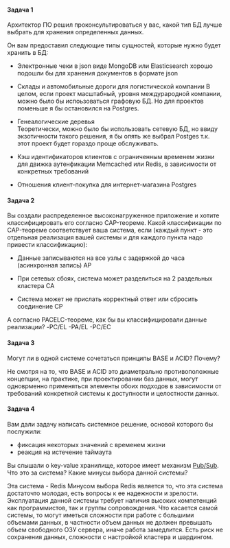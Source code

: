 #### Задача 1
Архитектор ПО решил проконсультироваться у вас, какой тип БД 
лучше выбрать для хранения определенных данных.

Он вам предоставил следующие типы сущностей, которые нужно будет хранить в БД:

- Электронные чеки в json виде
MongoDB или Elasticsearch хорошо подошли бы для хранения документов в формате json

- Склады и автомобильные дороги для логистической компании
В целом, если проект масштабный, уровня междурародной компании, можно было бы испоьзоваться графовую БД. Но для проектов поменьше я бы остановился на Postgres.

- Генеалогические деревья  
Теоретически, можно было бы использовать сетевую БД, но ввиду экзотичности такого решения, я бы опять же выбрал Postges т.к. этот проект будет гораздо проще обслуживать.

- Кэш идентификаторов клиентов с ограниченным временем жизни для движка аутенфикации
Memcached или Redis, в зависимости от конкретных требований

- Отношения клиент-покупка для интернет-магазина
Postgres




#### Задача 2

Вы создали распределенное высоконагруженное приложение и хотите классифицировать его согласно 
CAP-теореме. Какой классификации по CAP-теореме соответствует ваша система, если 
(каждый пункт - это отдельная реализация вашей системы и для каждого пункта надо привести классификацию):

- Данные записываются на все узлы с задержкой до часа (асинхронная запись)
AP

- При сетевых сбоях, система может разделиться на 2 раздельных кластера
CA

- Система может не прислать корректный ответ или сбросить соединение
CP

А согласно PACELC-теореме, как бы вы классифицировали данные реализации?
-PC/EL
-PA/EL
-PC/EC


#### Задача 3

Могут ли в одной системе сочетаться принципы BASE и ACID? Почему?

Не смотря на то, что BASE и ACID это диаметрально противоположные концепции, на практике, при проектировании баз данных, могут одноврменно применяться элементы обоих
подходов в зависимости от требований конкретной системы к доступности и целостности данных.



#### Задача 4

Вам дали задачу написать системное решение, основой которого бы послужили:

- фиксация некоторых значений с временем жизни
- реакция на истечение таймаута

Вы слышали о key-value хранилище, которое имеет механизм [Pub/Sub](https://habr.com/ru/post/278237/). 
Что это за система? Какие минусы выбора данной системы?

Эта система - Redis
Минусом выбора Redis является то, что эта система достаточто молодая, есть вопросы к ее надежности и зрелости. Эксплуатация данной системы требует наличия высоких компетенций как программистов, так и группы сопровождения. Что касается самой системы, то могут иметься сложности при работе с большими объемами данных, в частности объем данных не должен превышать объем свободного ОЗУ сервера, иначе работа замедлится. Есть риск не сохранения данных, сложности с настройкой кластера и шардингом. 
